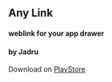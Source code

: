 ## Any Link
#### weblink for your app drawer
#### by Jadru
Download on [PlayStore](https://play.google.com/store/apps/details?id=com.jadru.anylink)
